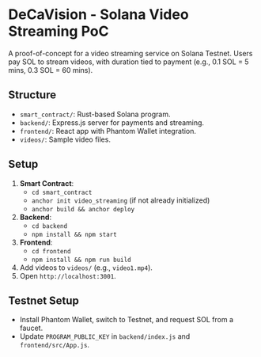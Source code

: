 # DeCaVision - Solana Video Streaming PoC

A proof-of-concept for a video streaming service on Solana Testnet. Users pay SOL to stream videos, with duration tied to payment (e.g., 0.1 SOL = 5 mins, 0.3 SOL = 60 mins).

## Structure
- `smart_contract/`: Rust-based Solana program.
- `backend/`: Express.js server for payments and streaming.
- `frontend/`: React app with Phantom Wallet integration.
- `videos/`: Sample video files.

## Setup
1. **Smart Contract**:
   - `cd smart_contract`
   - `anchor init video_streaming` (if not already initialized)
   - `anchor build && anchor deploy`
2. **Backend**:
   - `cd backend`
   - `npm install && npm start`
3. **Frontend**:
   - `cd frontend`
   - `npm install && npm run build`
4. Add videos to `videos/` (e.g., `video1.mp4`).
5. Open `http://localhost:3001`.

## Testnet Setup
- Install Phantom Wallet, switch to Testnet, and request SOL from a faucet.
- Update `PROGRAM_PUBLIC_KEY` in `backend/index.js` and `frontend/src/App.js`.